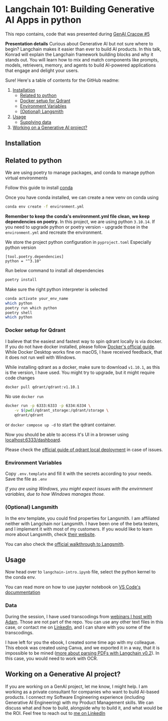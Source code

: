 # ​Langchain 101: Building Generative AI Apps in python
This repo contains, code that was presented during [GenAI Cracow #5](https://lu.ma/vterj1l9)

**Presentation details**
Curious about Generative AI but not sure where to begin? Langchain makes it easier than ever to build AI products. In this talk, Konrad will explain the Langchain framework building blocks and why it stands out. You will learn how to mix and match components like prompts, models, retrievers, memory, and agents to build AI-powered applications that engage and delight your users.

Sure! Here's a table of contents for the GitHub readme:  
   
1. [Installation](#installation)  
   - [Related to python](#related-to-python)  
   - [Docker setup for Qdrant](#docker-setup-for-qdrant)  
   - [Environment Variables](#environment-variables)  
   - [(Optional) Langsmith](#optional-langsmith)  
2. [Usage](#usage)  
   - [Supplying data](#data)  
3. [Working on a Generative AI project?](#working-on-a-generative-ai-project)  
   
## Installation

## Related to python
We are using poetry to manage packages, and conda to manage python virtual environments

Follow this guide to install [conda](https://conda.io/docs/user-guide/install/)

Once you have conda installed, we can create a new venv on conda using
```bash
conda env create -f environment.yml
```

**Remember to keep the conda's environment.yml file clean, we keep dependencies on poetry.** In this project, we are using python `3.10.14`. If you need to upgrade python or poetry version - upgrade those in the `environment.yml` and recreate the environment.

We store the project python configuration in `pyproject.toml`
Especially python version
```
[tool.poetry.dependencies]
python = "^3.10"
```

Run below command to install all dependencies
```bash
poetry install
```

Make sure the right python interpreter is selected

```bash
conda activate your_env_name
which python
poetry run which python
poetry shell
which python
```

### Docker setup for Qdrant
I balieve that the easiest and fastest way to spin qdrant locally is via docker. If you do not have docker installed, please follow [Docker's official guide](https://docs.docker.com/engine/install/). While Docker Desktop works fine on macOS, I have received feedback, that it does not run well with Windows.

While installing qdrant as a docker, make sure to download `v1.10.1`, as this is the version, I have used. You might try to upgrade, but it might require code changes
```bash
docker pull qdrant/qdrant:v1.10.1
```

No use `docker run` 
```bash
docker run -p 6333:6333 -p 6334:6334 \
    -v $(pwd)/qdrant_storage:/qdrant/storage \
    qdrant/qdrant
```
or `docker compose up -d` to start the qdrant container. 

Now you should be able to access it's UI in a browser using [localhost:6333/dashboard](http://localhost:6333/dashboard).

Please check the [official guide of qdrant local deployment](https://qdrant.tech/documentation/quickstart/) in case of issues.

### Environment Variables
Copy `.env.template` and fill it with the secrets according to your needs. Save the file as `.env`

*If you are using Windows, you might expect issues with the envirnment variables, due to how Windows manages those.*

### (Optional) Langsmith
In the env template, you could find properties for Langsmith. I am affiliated neither with Langchain nor Langsmith. I have been one of the beta testers, and I implement it with most of my customers. If you would like to learn more about Langsmith, check [their website](https://www.langchain.com/langsmith).

You can also check the [official walkthrough to Langsmith](https://docs.smith.langchain.com/).

## Usage
Now head over to `langchain-intro.ipynb` file, select the python kernel to the conda env. 

You can read more on how to use jupyter notebook on [VS Code's docummentation](https://code.visualstudio.com/docs/datascience/jupyter-notebooks)

### Data
During the session, I have used transcodings from [webinars I host with Adam](https://lu.ma/budowanie-produktow-ai). Those are not part of the repo. You can use any other text files in this case, or contact me on [LinkedIn](https://www.linkedin.com/in/konrad-bujak/), and I can share with you some of the transcodings.

I have left for you the ebook, I created some time ago with my colleague. This ebook was created using Canva, and we exported it in a way, that it is impossible to be mined ([more about parsing PDFs with Langchain v0.2](https://python.langchain.com/v0.2/docs/how_to/document_loader_pdf/)). In this case, you would need to work with OCR.

## Working on a Generative AI project?
If you are working on a GenAI project, let me know, I might help. I am working as a private consultant for companies who want to build AI-based products. I connect my Software Engineering experience (including Generative AI Engineering) with my Product Management skills. We can discuss what and how to build, alongside why to build it, and what would be the ROI.
Feel free to reach out to [me on LinkedIn](https://www.linkedin.com/in/konrad-bujak/)